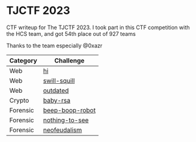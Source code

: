 # TJCTF 2023
CTF writeup for The TJCTF 2023. I took part in this CTF competition with the HCS team, and got 54th place out of 927 teams

Thanks to the team especially @0xazr

| Category | Challenge |
| --- | --- |
| Web | [hi](/TJCTF%202023/hi)
| Web | [swill-squill](/TJCTF%202023/swill-squill)
| Web | [outdated](/TJCTF%202023/outdated)
| Crypto | [baby-rsa](/TJCTF%202023/baby-rsa)
| Forensic | [beep-boop-robot](/TJCTF%202023/beep-boop-robot)
| Forensic | [nothing-to-see](/TJCTF%202023/nothing-to-see)
| Forensic | [neofeudalism](/TJCTF%202023/neofeudalism)
